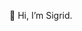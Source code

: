 👋 Hi, I’m Sigrid.


<!---
rd-sigrid-eh/rd-sigrid-eh is a ✨ special ✨ repository because its `README.md` (this file) appears on your GitHub profile.
You can click the Preview link to take a look at your changes.
--->
